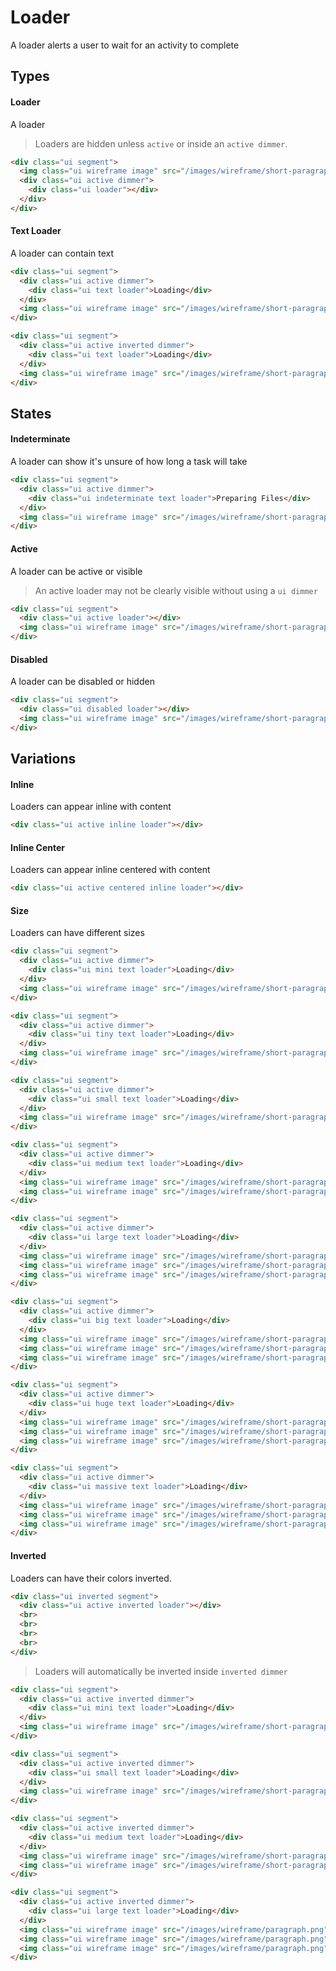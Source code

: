 # Loader

A loader alerts a user to wait for an activity to complete

## Types

#### Loader
A loader
> Loaders are hidden unless `active` or inside an `active dimmer`.
```html
<div class="ui segment">
  <img class="ui wireframe image" src="/images/wireframe/short-paragraph.png">
  <div class="ui active dimmer">
    <div class="ui loader"></div>
  </div>
</div>
```

#### Text Loader
A loader can contain text
```html
<div class="ui segment">
  <div class="ui active dimmer">
    <div class="ui text loader">Loading</div>
  </div>
  <img class="ui wireframe image" src="/images/wireframe/short-paragraph.png">
</div>
```
```html
<div class="ui segment">
  <div class="ui active inverted dimmer">
    <div class="ui text loader">Loading</div>
  </div>
  <img class="ui wireframe image" src="/images/wireframe/short-paragraph.png">
</div>
```

## States

#### Indeterminate
A loader can show it's unsure of how long a task will take
```html
<div class="ui segment">
  <div class="ui active dimmer">
    <div class="ui indeterminate text loader">Preparing Files</div>
  </div>
  <img class="ui wireframe image" src="/images/wireframe/short-paragraph.png">
</div>
```

#### Active
A loader can be active or visible
> An active loader may not be clearly visible without using a `ui dimmer`
```html
<div class="ui segment">
  <div class="ui active loader"></div>
  <img class="ui wireframe image" src="/images/wireframe/short-paragraph.png">
</div>
```

#### Disabled
A loader can be disabled or hidden
```html
<div class="ui segment">
  <div class="ui disabled loader"></div>
  <img class="ui wireframe image" src="/images/wireframe/short-paragraph.png">
</div>
```

## Variations

#### Inline
Loaders can appear inline with content
```html
<div class="ui active inline loader"></div>
```

#### Inline Center
Loaders can appear inline centered with content
```html
<div class="ui active centered inline loader"></div>
```

#### Size
Loaders can have different sizes
```html
<div class="ui segment">
  <div class="ui active dimmer">
    <div class="ui mini text loader">Loading</div>
  </div>
  <img class="ui wireframe image" src="/images/wireframe/short-paragraph.png">
</div>
```
```html
<div class="ui segment">
  <div class="ui active dimmer">
    <div class="ui tiny text loader">Loading</div>
  </div>
  <img class="ui wireframe image" src="/images/wireframe/short-paragraph.png">
</div>
```
```html
<div class="ui segment">
  <div class="ui active dimmer">
    <div class="ui small text loader">Loading</div>
  </div>
  <img class="ui wireframe image" src="/images/wireframe/short-paragraph.png">
</div>
```
```html
<div class="ui segment">
  <div class="ui active dimmer">
    <div class="ui medium text loader">Loading</div>
  </div>
  <img class="ui wireframe image" src="/images/wireframe/short-paragraph.png">
  <img class="ui wireframe image" src="/images/wireframe/short-paragraph.png">
</div>
```
```html
<div class="ui segment">
  <div class="ui active dimmer">
    <div class="ui large text loader">Loading</div>
  </div>
  <img class="ui wireframe image" src="/images/wireframe/short-paragraph.png">
  <img class="ui wireframe image" src="/images/wireframe/short-paragraph.png">
  <img class="ui wireframe image" src="/images/wireframe/short-paragraph.png">
</div>
```
```html
<div class="ui segment">
  <div class="ui active dimmer">
    <div class="ui big text loader">Loading</div>
  </div>
  <img class="ui wireframe image" src="/images/wireframe/short-paragraph.png">
  <img class="ui wireframe image" src="/images/wireframe/short-paragraph.png">
  <img class="ui wireframe image" src="/images/wireframe/short-paragraph.png">
</div>
```
```html
<div class="ui segment">
  <div class="ui active dimmer">
    <div class="ui huge text loader">Loading</div>
  </div>
  <img class="ui wireframe image" src="/images/wireframe/short-paragraph.png">
  <img class="ui wireframe image" src="/images/wireframe/short-paragraph.png">
  <img class="ui wireframe image" src="/images/wireframe/short-paragraph.png">
</div>
```
```html
<div class="ui segment">
  <div class="ui active dimmer">
    <div class="ui massive text loader">Loading</div>
  </div>
  <img class="ui wireframe image" src="/images/wireframe/short-paragraph.png">
  <img class="ui wireframe image" src="/images/wireframe/short-paragraph.png">
  <img class="ui wireframe image" src="/images/wireframe/short-paragraph.png">
</div>
```

#### Inverted
Loaders can have their colors inverted.
```html
<div class="ui inverted segment">
  <div class="ui active inverted loader"></div>
  <br>
  <br>
  <br>
  <br>
</div>
```
> Loaders will automatically be inverted inside `inverted dimmer`
```html
<div class="ui segment">
  <div class="ui active inverted dimmer">
    <div class="ui mini text loader">Loading</div>
  </div>
  <img class="ui wireframe image" src="/images/wireframe/short-paragraph.png">
</div>
```
```html
<div class="ui segment">
  <div class="ui active inverted dimmer">
    <div class="ui small text loader">Loading</div>
  </div>
  <img class="ui wireframe image" src="/images/wireframe/short-paragraph.png">
</div>
```
```html
<div class="ui segment">
  <div class="ui active inverted dimmer">
    <div class="ui medium text loader">Loading</div>
  </div>
  <img class="ui wireframe image" src="/images/wireframe/short-paragraph.png">
  <img class="ui wireframe image" src="/images/wireframe/short-paragraph.png">
</div>
```
```html
<div class="ui segment">
  <div class="ui active inverted dimmer">
    <div class="ui large text loader">Loading</div>
  </div>
  <img class="ui wireframe image" src="/images/wireframe/paragraph.png">
  <img class="ui wireframe image" src="/images/wireframe/paragraph.png">
  <img class="ui wireframe image" src="/images/wireframe/paragraph.png">
</div>
```
